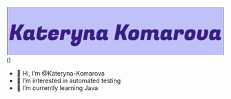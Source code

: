 ![Header](https://github.com/Kateryna-Komarova/Kateryna-Komarova/blob/main/img/Знімок%20екрана%202024-10-18%20о%2018.24.10.png)()




- 👋 Hi, I’m @Kateryna-Komarova
- 👀 I’m interested in  automated testing
- 🌱 I’m currently learning Java


<!---
Kateryna-Komarova/Kateryna-Komarova is a ✨ special ✨ repository because its `README.md` (this file) appears on your GitHub profile.
You can click the Preview link to take a look at your changes.
--->
